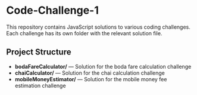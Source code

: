 # Code-Challenge-1

This repository contains JavaScript solutions to various coding challenges. Each challenge has its own folder with the relevant solution file.

## Project Structure

- **bodaFareCalculator/** — Solution for the boda fare calculation challenge
- **chaiCalculator/** — Solution for the chai calculation challenge
- **mobileMoneyEstimator/** — Solution for the mobile money fee estimation challenge
